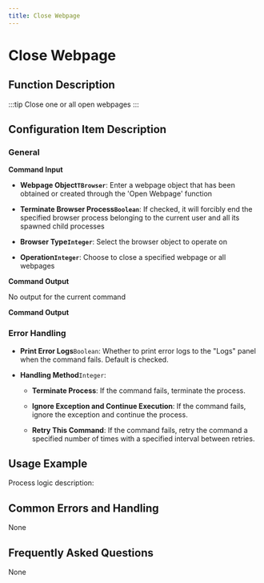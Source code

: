 ```yaml
---
title: Close Webpage
---
```


# Close Webpage

## Function Description

:::tip 
Close one or all open webpages
:::

## Configuration Item Description

### General

**Command Input**

- **Webpage Object`TBrowser`**: Enter a webpage object that has been obtained or created through the 'Open Webpage' function

- **Terminate Browser Process`Boolean`**: If checked, it will forcibly end the specified browser process belonging to the current user and all its spawned child processes

- **Browser Type`Integer`**: Select the browser object to operate on

- **Operation`Integer`**: Choose to close a specified webpage or all webpages


**Command Output**

No output for the current command


**Command Output**

### Error Handling

- **Print Error Logs**`Boolean`: Whether to print error logs to the "Logs" panel when the command fails. Default is checked. 

- **Handling Method**`Integer`:

    - **Terminate Process**: If the command fails, terminate the process.

    - **Ignore Exception and Continue Execution**: If the command fails, ignore the exception and continue the process.

    - **Retry This Command**: If the command fails, retry the command a specified number of times with a specified interval between retries.

## Usage Example

Process logic description:

## Common Errors and Handling

None

## Frequently Asked Questions

None


